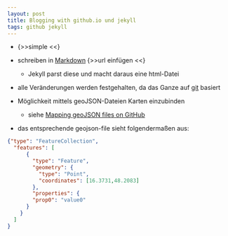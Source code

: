 ```yaml
---
layout: post
title: Blogging with github.io und jekyll
tags: github jekyll
---
```


<!--
????
Was willst eigentlich schreiben?
-->

- {>>simple <<}
- schreiben in [Markdown]() {>>url einfügen <<}
    + Jekyll parst diese und macht daraus eine html-Datei
- alle Veränderungen werden festgehalten, da das Ganze auf [git]() basiert

- Möglichkeit mittels geoJSON-Dateien Karten einzubinden
    + siehe [Mapping geoJSON files on GitHub](https://help.github.com/articles/mapping-geojson-files-on-github/)

<script src="https://embed.github.com/view/geojson/mk-archaeo/mk-archaeo.github.io/master/assets/geoJsonFiles/example.geojson?height=300&width=500"></script>

- das entsprechende geojson-file sieht folgendermaßen aus:



```json
{"type": "FeatureCollection",
  "features": [
      {
        "type": "Feature",
        "geometry": {
          "type": "Point",
          "coordinates": [16.3731,48.2083]
        },
        "properties": {
        "prop0": "value0"
      }
    }
  ]
}
```


